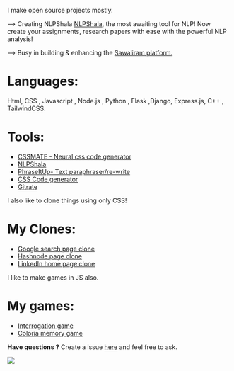 I make open source projects mostly.

--> Creating NLPShala [NLPShala](https://github.com/abhiprojectz/NLPShala), the most awaiting tool for NLP!
Now create your assignments, research papers with ease with the powerful NLP analysis!

--> Busy in building & enhancing the [Sawaliram platform.](https://sawaliram.org/)

# Languages:
Html, CSS , Javascript , Node.js , Python , Flask ,Django, Express.js, C++ , TailwindCSS.


# Tools:
+ [CSSMATE - Neural css code generator](https://github.com/abhiprojectz/CSSMATE)
+ [NLPShala](https://github.com/abhiprojectz/NLPShala)
+ [PhraseItUp- Text paraphraser/re-write](https://github.com/abhiprojectz/PhraseItUp)
+ [CSS Code generator](https://github.com/abhiprojectz/CSS-Generator)
+ [Gitrate](https://github.com/abhiprojectz/gitrate)

I also like to clone things using only CSS!

# My Clones:
+ [Google search page clone](https://github.com/abhiprojectz/Google-search-clone)
+ [Hashnode page clone](https://github.com/abhiprojectz/hashnode-frontend-clone)
+ [LinkedIn home page clone]()

I like to make games in JS also.

# My games:
+ [Interrogation game](https://github.com/abhiprojectz/Interrogation-game)
+ [Coloria memory game](https://github.com/abhiprojectz/abhiprojectz/issues)

**Have questions ?**
Create a issue [here]() and feel free to ask. 

![](https://gpvc.arturio.dev/abhiprojectz)
